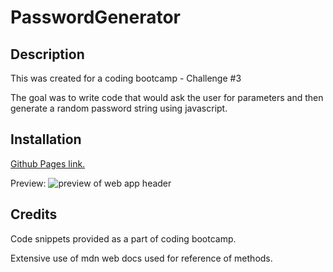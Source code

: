 # PasswordGenerator

## Description

This was created for a coding bootcamp - Challenge #3

The goal was to write code that would ask the user for parameters and then generate a random password string using javascript.

## Installation

[Github Pages link.](https://flying-tadpole.github.io/BootcampChallenge2/)

Preview:
![preview of web app header](./assets/Screenshot%202023-07-31%20120203.png)

## Credits

Code snippets provided as a part of coding bootcamp.

Extensive use of mdn web docs used for reference of methods. 
